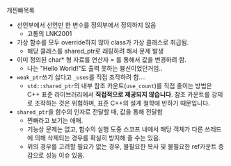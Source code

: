 개찐빠목록

- 선언부에서 선언만 한 변수를 정의부에서 정의하지 않음
  - 고통의 LNK2001
- 가상 함수를 모두 override하지 않아 class가 가상 클래스로 취급됨.
  - 해당 클래스를 shared_ptr로 래핑하려 해서 문제 발생
- 이미 정의된 char* 형 자료를 연산자 = 를 통해서 값을 변경하려 함.
  - 나는 "Hello World!"도 출력 못하는 븅신이었던거임..
- `weak_ptr`쓰기 싫다고 `_uses`를 직접 조작하려 함....
  - `std::shared_ptr`의 내부 참조 카운트(`use_count`)를 직접 줄이는 방법은 C++ 표준 라이브러리에서 **직접적으로 제공되지 않습니다**. 참조 카운트를 강제로 조작하는 것은 위험하며, 표준 C++의 설계 철학에 반하기 때문입니다.
- `shared_ptr`을 함수의 인자로 전달할 때, 값을 통해 전달함
  - 찐빠라고 보기는 애매.
  - 기능상 문제는 없고, 함수의 실행 도중 스코프 내에서 해당 객체가 다른 쓰레드에 의해 삭제되는 경우를 확실히 방지해 줄 수는 있음.
  - 위의 경우를 고려할 필요가 없는 경우, 불필요한 복사 및 불필요한 ref카운트 증감으로 성능 이슈 있음.
